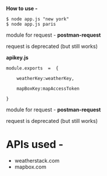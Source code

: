 
**How to use -**

	$ node app.js "new york"
	$ node app.js paris

module for request - **postman-request**

request is deprecated (but still works)

**apikey.js**

	module.exports  =  {

		weatherKey:weatherKey,

		mapBoxKey:mapAccessToken

	}
module for request - **postman-request**

request is deprecated (but still works)

**APIs used -**
=
 - weatherstack.com
 - mapbox.com